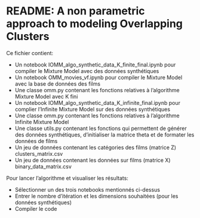 # README: A non parametric approach to modeling Overlapping Clusters

Ce fichier contient:
* Un notebook IOMM_algo_synthetic_data_K_finite_final.ipynb pour compiler le Mixture Model avec des données synthétiques
* Un notebook OMM_movies_vf.ipynb pour compiler le Mixture Model avec la base de données des films
* Une classe omm.py contenant les fonctions relatives à l’algorithme Mixture Model avec K fini
* Un notebook IOMM_algo_synthetic_data_K_infinite_final.ipynb pour complier l’Infinite Mixture Model sur des données synthétiques
* Une classe omm.py contenant les fonctions relatives à l’algorithme Infinite Mixture Model
* Une classe utils.py contenant les fonctions qui permettent de générer des données synthétiques, d’initialiser la matrice theta et de formater les données de films
* Un jeu de données contenant les catégories des films (matrice Z) clusters_matrix.csv
* Un jeu de données contenant les données sur films (matrice X) binary_data_matrix.csv

Pour lancer l’algorithme et visualiser les résultats:
* Sélectionner un des trois notebooks mentionnés ci-dessus
* Entrer le nombre d’itération et les dimensions souhaitées (pour les données synthétiques)
* Compiler le code
